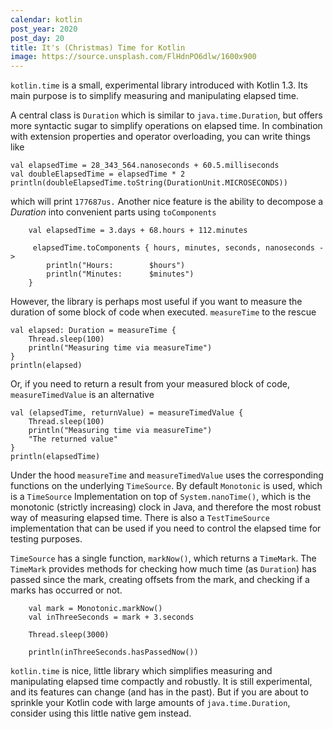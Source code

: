 ```yaml
---
calendar: kotlin
post_year: 2020
post_day: 20
title: It's (Christmas) Time for Kotlin
image: https://source.unsplash.com/FlHdnPO6dlw/1600x900
---
```

`kotlin.time` is a small, experimental library introduced with Kotlin 1.3. Its main purpose is to simplify measuring and manipulating elapsed time. 

A central class is `Duration` which is similar to `java.time.Duration`, but offers more syntactic sugar to simplify operations on elapsed time. In combination with extension properties and operator overloading, you can write things like

```
val elapsedTime = 28_343_564.nanoseconds + 60.5.milliseconds
val doubleElapsedTime = elapsedTime * 2
println(doubleElapsedTime.toString(DurationUnit.MICROSECONDS))
```

which will print `177687us.`  Another nice feature is the ability to decompose a *Duration* into convenient parts using `toComponents`

```
    val elapsedTime = 3.days + 68.hours + 112.minutes

     elapsedTime.toComponents { hours, minutes, seconds, nanoseconds ->
        println("Hours:        $hours")
        println("Minutes:      $minutes")
    }

```

However, the library is perhaps most useful if you want to measure the duration of some block of code when executed. `measureTime` to the rescue

```
val elapsed: Duration = measureTime {
    Thread.sleep(100)
    println("Measuring time via measureTime")
}
println(elapsed)

```

Or, if you need to return a result from your measured block of code, `measureTimedValue` is an alternative

```
val (elapsedTime, returnValue) = measureTimedValue {
    Thread.sleep(100)
    println("Measuring time via measureTime")
    "The returned value"
}
println(elapsedTime)
```

Under the hood `measureTime` and `measureTimedValue` uses the corresponding functions on the underlying `TimeSource`. By default `Monotonic` is used, which is a `TimeSource` Implementation on top of `System.nanoTime()`, which is the monotonic (strictly increasing) clock in Java, and therefore the most robust way of measuring elapsed time. There is also a `TestTimeSource` implementation that can be used if you need to control the elapsed time for testing purposes. 

`TimeSource` has a single function, `markNow()`, which returns a `TimeMark`. The `TimeMark` provides methods for checking how much time (as `Duration`) has passed since the mark, creating offsets from the mark, and checking if a marks has occurred or not.

```
    val mark = Monotonic.markNow()
    val inThreeSeconds = mark + 3.seconds

    Thread.sleep(3000)

    println(inThreeSeconds.hasPassedNow())
```

`kotlin.time` is nice, little library which simplifies measuring and manipulating elapsed time compactly and robustly. It is still experimental, and its features can change (and has in the past). But if you are about to sprinkle your Kotlin code with large amounts of `java.time.Duration`, consider using this little native gem instead.